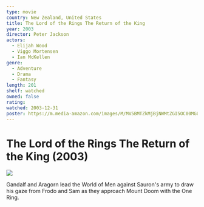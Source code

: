 ```yaml
---
type: movie
country: New Zealand, United States
title: The Lord of the Rings The Return of the King
year: 2003
director: Peter Jackson
actors:
  - Elijah Wood
  - Viggo Mortensen
  - Ian McKellen
genre:
  - Adventure
  - Drama
  - Fantasy
length: 201
shelf: watched
owned: false
rating:
watched: 2003-12-31
poster: https://m.media-amazon.com/images/M/MV5BMTZkMjBjNWMtZGI5OC00MGU0LTk4ZTItODg2NWM3NTVmNWQ4XkEyXkFqcGc@._V1_SX300.jpg
---
```


# The Lord of the Rings The Return of the King (2003)

![](https://m.media-amazon.com/images/M/MV5BMTZkMjBjNWMtZGI5OC00MGU0LTk4ZTItODg2NWM3NTVmNWQ4XkEyXkFqcGc@._V1_SX300.jpg)

Gandalf and Aragorn lead the World of Men against Sauron's army to draw his gaze from Frodo and Sam as they approach Mount Doom with the One Ring.